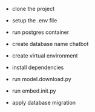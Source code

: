 - clone the project

- setup the .env file

- run postgres container

- create database name chatbot

- create virtual environment

- install dependencies

- run model.download.py

- run embed.init.py

- apply database migration
